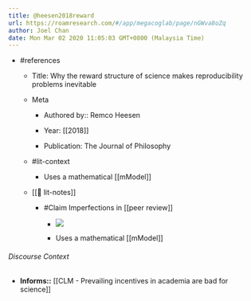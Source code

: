 ```yaml
---
title: @heesen2018reward
url: https://roamresearch.com/#/app/megacoglab/page/nGWva8oZq
author: Joel Chan
date: Mon Mar 02 2020 11:05:03 GMT+0800 (Malaysia Time)
---
```


- #references

    - Title: Why the reward structure of science makes reproducibility problems inevitable

    - Meta

        - Authored by::  Remco Heesen

        - Year: [[2018]]

        - Publication: The Journal of Philosophy

    - #lit-context

        - Uses a mathematical [[mModel]]

    - [[📝 lit-notes]]

        - #Claim Imperfections in [[peer review]]

            - ![](https://firebasestorage.googleapis.com/v0/b/firescript-577a2.appspot.com/o/imgs%2Fapp%2Fmegacoglab%2F2mohnGmUFT?alt=media&token=4a251260-048b-41d9-a0c8-3d95def4d986)

            - Uses a mathematical [[mModel]]

###### Discourse Context

- **Informs::** [[CLM - Prevailing incentives in academia are bad for science]]
